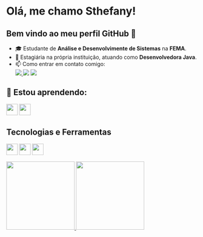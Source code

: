 # Olá, me chamo Sthefany!
## Bem vindo ao meu perfil GitHub 👋

* 🎓 Estudante de **Análise e Desenvolvimente de Sistemas** na **FEMA**. 
* 💼 Estagiária na própria instituição, atuando como **Desenvolvedora Java**.
* 📫 Como entrar em contato comigo:
  <div> 
  <a href="www.linkedin.com/in/sthefany-souza-a247372aa" target="_blank"><img loading="lazy" src="https://img.shields.io/badge/-LinkedIn-%230077B5?style=for-the-badge&logo=linkedin&logoColor=white" target="_blank"/a>
  <a href= "mailto:sthefany.souza1006@gmail.com"><img loading="lazy" src="https://img.shields.io/badge/Gmail-D14836?style=for-the-badge&logo=gmail&logoColor=white" target="_blank"></a>
  <a hred="https://www.instagram.com/sthefanyasouza/" target="_blank"><img loading="lazy" src="https://img.shields.io/badge/-Instagram-%23E4405F?style=for-the-badge&logo=instagram&logoColor=white" target="_blank"></a>
</div> 

## 🌱 Estou aprendendo:
  <img src="https://cdn.jsdelivr.net/gh/devicons/devicon@latest/icons/python/python-original.svg" width="30" weight="30" /> <img src="https://cdn.jsdelivr.net/gh/devicons/devicon@latest/icons/typescript/typescript-plain.svg" width="30" weight="30" />
               

## Tecnologias e Ferramentas
<img src="https://cdn.jsdelivr.net/gh/devicons/devicon@latest/icons/java/java-original.svg" width="30" weight="30"/> <img src="https://cdn.jsdelivr.net/gh/devicons/devicon@latest/icons/cplusplus/cplusplus-plain.svg" width="30" weight="30"/> <img src="https://cdn.jsdelivr.net/gh/devicons/devicon@latest/icons/spring/spring-original.svg" width="30" weight="30"/>


<div>
<a href="https://github.com/SthefanySouza486">
<img loading="lazy" height="180em" src="https://github-readme-stats.vercel.app/api/top-langs/?username=SthefanySouza486&layout=compact&langs_count=7&theme=dracula"/>
<img loading="lazy" height="180em" src="https://github-readme-stats.vercel.app/api?username=SthefanySouza486&show_icons=true&theme=dracula&include_all_commits=true&count_private=true"/>
</div>



                    
          
